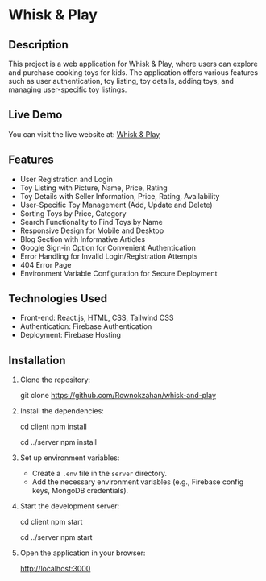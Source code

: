# Whisk & Play

## Description

This project is a web application for Whisk & Play, where users can explore and purchase cooking toys for kids. The application offers various features such as user authentication, toy listing, toy details, adding toys, and managing user-specific toy listings.

## Live Demo

You can visit the live website at: [Whisk & Play](https://whiskandplay.web.app/)

## Features

- User Registration and Login
- Toy Listing with Picture, Name, Price, Rating
- Toy Details with Seller Information, Price, Rating, Availability
- User-Specific Toy Management (Add, Update and Delete)
- Sorting Toys by Price, Category
- Search Functionality to Find Toys by Name
- Responsive Design for Mobile and Desktop
- Blog Section with Informative Articles
- Google Sign-in Option for Convenient Authentication
- Error Handling for Invalid Login/Registration Attempts
- 404  Error Page
- Environment Variable Configuration for Secure Deployment

## Technologies Used

- Front-end: React.js, HTML, CSS, Tailwind CSS
- Authentication: Firebase Authentication
- Deployment: Firebase Hosting

## Installation

1. Clone the repository:

    git clone <https://github.com/Rownokzahan/whisk-and-play>

2. Install the dependencies:

    cd client
    npm install

    cd ../server
    npm install

3. Set up environment variables:

    - Create a `.env` file in the `server` directory.
    - Add the necessary environment variables (e.g., Firebase config keys, MongoDB credentials).

4. Start the development server:

    cd client
    npm start

    cd ../server
    npm start
  
5. Open the application in your browser:

    <http://localhost:3000>
